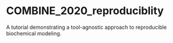 # COMBINE_2020_reproduciblity
A tutorial demonstrating a tool-agnostic approach to reproducible biochemical modeling.

